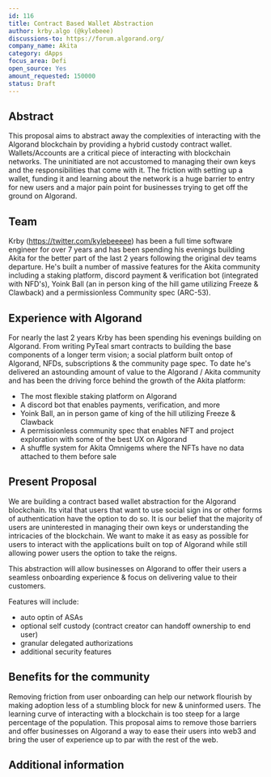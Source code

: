 ```yaml
---
id: 116
title: Contract Based Wallet Abstraction
author: krby.algo (@kylebeee)
discussions-to: https://forum.algorand.org/
company_name: Akita
category: dApps
focus_area: Defi
open_source: Yes
amount_requested: 150000
status: Draft
---
```


## Abstract
This proposal aims to abstract away the complexities of interacting with the Algorand blockchain by providing a hybrid custody contract wallet. Wallets/Accounts are a critical piece of interacting with blockchain networks. The uninitiated are not accustomed to managing their own keys and the responsibilities that come with it. The friction with setting up a wallet, funding it and learning about the network is a huge barrier to entry for new users and a major pain point for businesses trying to get off the ground on Algorand.

## Team
Krby (https://twitter.com/kylebeeeee) has been a full time software engineer for over 7 years and has been spending his evenings building Akita for the better part of the last 2 years following the original dev teams departure. He's built a number of massive features for the Akita community including a staking platform, discord payment & verification bot (integrated with NFD's), Yoink Ball (an in person king of the hill game utilizing Freeze & Clawback) and a permissionless Community spec (ARC-53).

## Experience with Algorand
For nearly the last 2 years Krby has been spending his evenings building on Algorand. From writing PyTeal smart contracts to building the base components of a longer term vision; a social platform built ontop of Algorand, NFDs, subscriptions & the community page spec. To date he's delivered an astounding amount of value to the Algorand / Akita community and has been the driving force behind the growth of the Akita platform:

- The most flexible staking platform on Algorand
- A discord bot that enables payments, verification, and more
- Yoink Ball, an in person game of king of the hill utilizing Freeze & Clawback
- A permissionless community spec that enables NFT and project exploration with some of the best UX on Algorand
- A shuffle system for Akita Omnigems where the NFTs have no data attached to them before sale

## Present Proposal
We are building a contract based wallet abstraction for the Algorand blockchain. Its vital that users that want to use social sign ins or other forms of authentication have the option to do so. It is our belief that the majority of users are uninterested in managing their own keys or understanding the intricacies of the blockchain. We want to make it as easy as possible for users to interact with the applications built on top of Algorand while still allowing power users the option to take the reigns.

This abstraction will allow businesses on Algorand to offer their users a seamless onboarding experience & focus on delivering value to their customers.

Features will include:
 - auto optin of ASAs
 - optional self custody (contract creator can handoff ownership to end user)
 - granular delegated authorizations
 - additional security features

## Benefits for the community
Removing friction from user onboarding can help our network flourish by making adoption less of a stumbling block for new & uninformed users. The learning curve of interacting with a blockchain is too steep for a large percentage of the population. This proposal aims to remove those barriers and offer businesses on Algorand a way to ease their users into web3 and bring the user of experience up to par with the rest of the web.

## Additional information